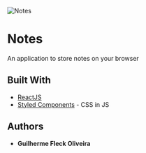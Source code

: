 ![Notes](https://repository-images.githubusercontent.com/248405823/57a7b200-6a2a-11ea-8f31-aa28fa0768b3)

# Notes

An application to store notes on your browser

## Built With

* [ReactJS](https://reactjs.org/)
* [Styled Components](https://styled-components.com/) - CSS in JS

## Authors

* **Guilherme Fleck Oliveira** 
